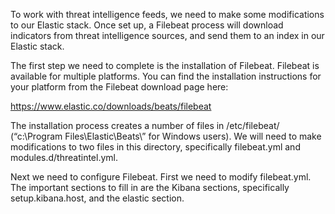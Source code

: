 To work with threat intelligence feeds, we need to make some modifications to our Elastic stack. Once set up, a Filebeat process will download indicators from threat intelligence sources, and send them to an index in our Elastic stack.

The first step we need to complete is the installation of Filebeat. Filebeat is available for multiple platforms. You can find the installation instructions for your platform from the Filebeat download page here:

https://www.elastic.co/downloads/beats/filebeat

The installation process creates a number of files in /etc/filebeat/ (“c:\Program Files\Elastic\Beats\” for Windows users). We will need to make modifications to two files in this directory, specifically filebeat.yml and modules.d/threatintel.yml. 

Next we need to configure Filebeat. First we need to modify filebeat.yml. The important sections to fill in are the Kibana sections, specifically setup.kibana.host, and the elastic section. 



